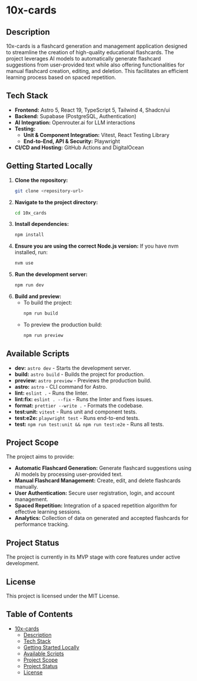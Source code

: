 # 10x-cards

## Description

10x-cards is a flashcard generation and management application designed to streamline the creation of high-quality educational flashcards. The project leverages AI models to automatically generate flashcard suggestions from user-provided text while also offering functionalities for manual flashcard creation, editing, and deletion. This facilitates an efficient learning process based on spaced repetition.

## Tech Stack

- **Frontend:** Astro 5, React 19, TypeScript 5, Tailwind 4, Shadcn/ui
- **Backend:** Supabase (PostgreSQL, Authentication)
- **AI Integration:** Openrouter.ai for LLM interactions
- **Testing:**
  - **Unit & Component Integration:** Vitest, React Testing Library
  - **End-to-End, API & Security:** Playwright
- **CI/CD and Hosting:** GitHub Actions and DigitalOcean

## Getting Started Locally

1. **Clone the repository:**
   ```bash
   git clone <repository-url>
   ```
2. **Navigate to the project directory:**
   ```bash
   cd 10x_cards
   ```
3. **Install dependencies:**
   ```bash
   npm install
   ```
4. **Ensure you are using the correct Node.js version:**
   If you have nvm installed, run:
   ```bash
   nvm use
   ```
5. **Run the development server:**
   ```bash
   npm run dev
   ```
6. **Build and preview:**
   - To build the project:
     ```bash
     npm run build
     ```
   - To preview the production build:
     ```bash
     npm run preview
     ```

## Available Scripts

- **dev:** `astro dev` - Starts the development server.
- **build:** `astro build` - Builds the project for production.
- **preview:** `astro preview` - Previews the production build.
- **astro:** `astro` - CLI command for Astro.
- **lint:** `eslint .` - Runs the linter.
- **lint:fix:** `eslint . --fix` - Runs the linter and fixes issues.
- **format:** `prettier --write .` - Formats the codebase.
- **test:unit:** `vitest` - Runs unit and component tests.
- **test:e2e:** `playwright test` - Runs end-to-end tests.
- **test:** `npm run test:unit && npm run test:e2e` - Runs all tests.

## Project Scope

The project aims to provide:

- **Automatic Flashcard Generation:** Generate flashcard suggestions using AI models by processing user-provided text.
- **Manual Flashcard Management:** Create, edit, and delete flashcards manually.
- **User Authentication:** Secure user registration, login, and account management.
- **Spaced Repetition:** Integration of a spaced repetition algorithm for effective learning sessions.
- **Analytics:** Collection of data on generated and accepted flashcards for performance tracking.

## Project Status

The project is currently in its MVP stage with core features under active development.

## License

This project is licensed under the MIT License.

## Table of Contents

- [10x-cards](#10x-cards)
  - [Description](#description)
  - [Tech Stack](#tech-stack)
  - [Getting Started Locally](#getting-started-locally)
  - [Available Scripts](#available-scripts)
  - [Project Scope](#project-scope)
  - [Project Status](#project-status)
  - [License](#license)
